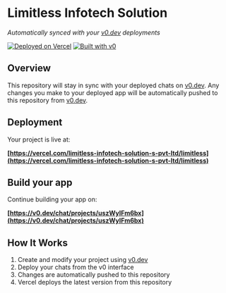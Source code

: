 # Limitless Infotech Solution

*Automatically synced with your [v0.dev](https://v0.dev) deployments*

[![Deployed on Vercel](https://img.shields.io/badge/Deployed%20on-Vercel-black?style=for-the-badge&logo=vercel)](https://vercel.com/limitless-infotech-solution-s-pvt-ltd/limitless)
[![Built with v0](https://img.shields.io/badge/Built%20with-v0.dev-black?style=for-the-badge)](https://v0.dev/chat/projects/uszWyIFm6bx)

## Overview

This repository will stay in sync with your deployed chats on [v0.dev](https://v0.dev).
Any changes you make to your deployed app will be automatically pushed to this repository from [v0.dev](https://v0.dev).

## Deployment

Your project is live at:

**[https://vercel.com/limitless-infotech-solution-s-pvt-ltd/limitless](https://vercel.com/limitless-infotech-solution-s-pvt-ltd/limitless)**

## Build your app

Continue building your app on:

**[https://v0.dev/chat/projects/uszWyIFm6bx](https://v0.dev/chat/projects/uszWyIFm6bx)**

## How It Works

1. Create and modify your project using [v0.dev](https://v0.dev)
2. Deploy your chats from the v0 interface
3. Changes are automatically pushed to this repository
4. Vercel deploys the latest version from this repository
